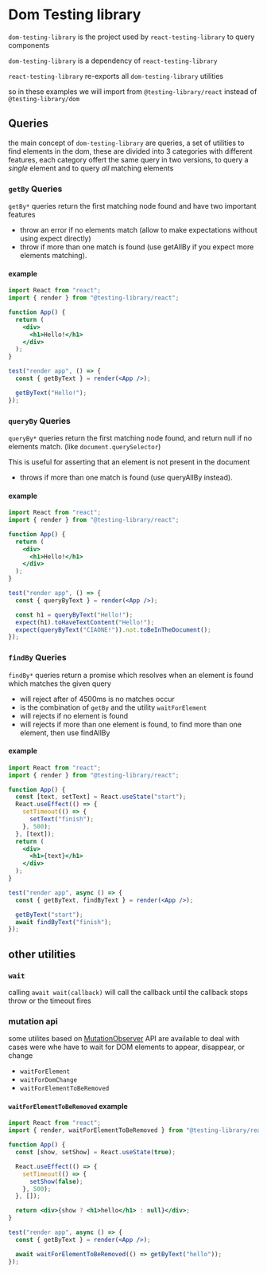 # Dom Testing library

`dom-testing-library` is the project used by `react-testing-library` to query components

`dom-testing-library` is a dependency of `react-testing-library`

`react-testing-library` re-exports all `dom-testing-library` utilities

so in these examples we will import from `@testing-library/react` instead of `@testing-library/dom`

## Queries

the main concept of `dom-testing-library` are queries, a set of utilities to find elements in the dom, these are divided into 3 categories with different features, each category offert the same query in two versions, to query a _single_ element and to query _all_ matching elements

### `getBy` Queries

`getBy*` queries return the first matching node found
and have two important features

- throw an error if no elements match (allow to make expectations without using expect directly)
- throw if more than one match is found (use getAllBy if you expect more elements matching).

#### example

```jsx
import React from "react";
import { render } from "@testing-library/react";

function App() {
  return (
    <div>
      <h1>Hello!</h1>
    </div>
  );
}

test("render app", () => {
  const { getByText } = render(<App />);

  getByText("Hello!");
});
```

### `queryBy` Queries

`queryBy*` queries return the first matching node found, and return null if no elements match. (like `document.querySelector`)

This is useful for asserting that an element is not present in the document

- throws if more than one match is found (use queryAllBy instead).

#### example

```jsx
import React from "react";
import { render } from "@testing-library/react";

function App() {
  return (
    <div>
      <h1>Hello!</h1>
    </div>
  );
}

test("render app", () => {
  const { queryByText } = render(<App />);

  const h1 = queryByText("Hello!");
  expect(h1).toHaveTextContent("Hello!");
  expect(queryByText("CIAONE!")).not.toBeInTheDocument();
});
```

### `findBy` Queries

`findBy*` queries return a promise which resolves when an element is found which matches the given query

- will reject after of 4500ms is no matches occur
- is the combination of `getBy` and the utility `waitForElement`
- will rejects if no element is found
- will rejects if more than one element is found, to find more than one element, then use findAllBy

#### example

```jsx
import React from "react";
import { render } from "@testing-library/react";

function App() {
  const [text, setText] = React.useState("start");
  React.useEffect(() => {
    setTimeout(() => {
      setText("finish");
    }, 500);
  }, [text]);
  return (
    <div>
      <h1>{text}</h1>
    </div>
  );
}

test("render app", async () => {
  const { getByText, findByText } = render(<App />);

  getByText("start");
  await findByText("finish");
});
```

## other utilities

### `wait`

calling `await wait(callback)` will call the callback until the callback stops throw or the timeout fires

### mutation api

some utilites based on [MutationObserver](https://developer.mozilla.org/en-US/docs/Web/API/MutationObserver) API are available to deal with cases were whe have to wait for DOM elements to appear, disappear, or change

- `waitForElement`
- `waitForDomChange`
- `waitForElementToBeRemoved`

#### `waitForElementToBeRemoved` example

```jsx
import React from "react";
import { render, waitForElementToBeRemoved } from "@testing-library/react";

function App() {
  const [show, setShow] = React.useState(true);

  React.useEffect(() => {
    setTimeout(() => {
      setShow(false);
    }, 500);
  }, []);

  return <div>{show ? <h1>hello</h1> : null}</div>;
}

test("render app", async () => {
  const { getByText } = render(<App />);

  await waitForElementToBeRemoved(() => getByText("hello"));
});
```
